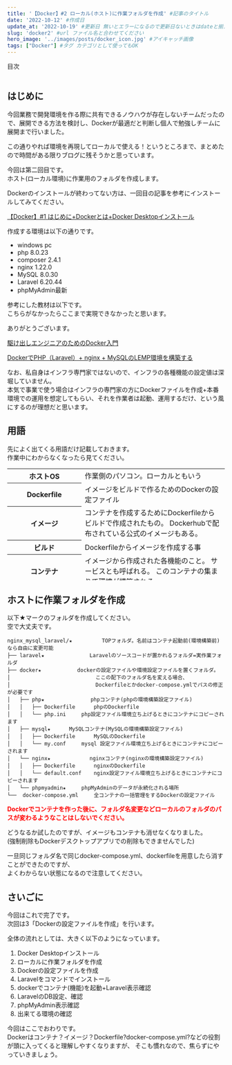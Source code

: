 ```yaml
---
title: '【Docker】#2 ローカル(ホスト)に作業フォルダを作成' #記事のタイトル
date: '2022-10-12' #作成日
update_at: '2022-10-19' #更新日 無いとエラーになるので更新日ないときはdateと揃えてください。
slug: 'docker2' #url ファイル名と合わせてください
hero_image: '../images/posts/docker_icon.jpg' #アイキャッチ画像
tags: ["Docker"] #タグ カテゴリとして使ってもOK
---
```


<div class="toc-title">目次</div>

```toc
```


はじめに
----

今回業務で開発環境を作る際に共有できるノウハウが存在しないチームだったので、展開できる方法を検討し、Dockerが最適だと判断し個人で勉強しチームに展開まで行いました。

この通りやれば環境を再現してローカルで使える！というところまで、まとめたので時間がある限りブログに残そうかと思っています。

今回は第二回目です。  
ホスト(ローカル環境)に作業用のフォルダを作成します。

Dockerのインストールが終わってない方は、一回目の記事を参考にインストールしてみてください。

<div class="boxparts ref">
  <div class="title"></div>
  
[【Docker】#1 はじめに+Dockerとは+Docker Desktopインストール](https://minememo.work/docker1)
</div>

作成する環境は以下の通りです。

- windows pc
- php 8.0.23
- composer 2.4.1
- nginx 1.22.0
- MySQL 8.0.30
- Laravel 6.20.44
- phpMyAdmin最新

参考にした教材は以下です。  
こちらがなかったらここまで実現できなかったと思います。

ありがとうございます。

<div class="boxparts ref">
  <div class="title"></div>
  
[駆け出しエンジニアのためのDocker入門](https://www.udemy.com/course/docker-startup/)

[DockerでPHP（Laravel）+ nginx + MySQLのLEMP環境を構築する](https://qiita.com/hinako_n/items/f15646ea548bcdc8ac6c)

</div>

なお、私自身はインフラ専門家ではないので、インフラの各種機能の設定値は深堀していません。  
本気で事業で使う場合はインフラの専門家の方にDockerファイルを作成+本番環境での運用を想定してもらい、それを作業者は起動、運用するだけ、という風にするのが理想だと思います。

## 用語


先によく出てくる用語だけ記載しておきます。  
作業中にわからなくなったら見てください。

<table class="cps-table03" style="height: 258px;"><tbody><tr style="height: 19px;"><th style="height: 19px; width: 189.703px;">ホストOS</th><td class="rankinginfo" style="height: 19px; width: 461.297px;">作業側のパソコン。ローカルともいう</td></tr><tr style="height: 19px;"><th style="height: 19px; width: 189.703px;">Dockerfile</th><td class="rankinginfo" style="height: 19px; width: 461.297px;">イメージをビルドで作るためのDockerの設定ファイル</td></tr><tr style="height: 36px;"><th style="height: 36px; width: 189.703px;">イメージ</th><td class="rankinginfo" style="height: 36px; width: 461.297px;">コンテナを作成するためにDockerfileからビルドで作成されたもの。  
Dockerhubで配布されている公式のイメージもある。</td></tr><tr style="height: 19px;"><th style="height: 19px; width: 189.703px;">ビルド</th><td class="rankinginfo" style="height: 19px; width: 461.297px;">Dockerfileからイメージを作成する事</td></tr><tr style="height: 55px;"><th style="height: 55px; width: 189.703px;">コンテナ</th><td class="rankinginfo" style="height: 55px; width: 461.297px;">イメージから作成された各機能のこと。  
サービスとも呼ばれる。  
このコンテナの集まりで環境が構築される</td></tr><tr style="height: 36px;"><th style="height: 36px; width: 189.703px;">docker-compose</th><td class="rankinginfo" style="height: 36px; width: 461.297px;">複数のコンテナを一気に作成したりできる一元管理機能。  
Dockerを使う場合実質必須になります。</td></tr><tr style="height: 74px;"><th style="height: 74px; width: 189.703px;">docker-compose.yml</th><td class="rankinginfo" style="height: 74px; width: 461.297px;">複数のコンテナを一気に作成、起動したりできるdocker-composeの一元管理ファイル。  
docker-composeをインストールしてdocker-compose.ymlを作成してdocker composeコマンドで実行して利用します。</td></tr></tbody></table>

ホストに作業フォルダを作成
-------------

以下★マークのフォルダを作成してください。  
空で大丈夫です。

```
nginx_mysql_laravel/★	　　　　TOPフォルダ。名前はコンテナ起動前(環境構築前)なら自由に変更可能
├── laravel★ 		　　　　Laravelのソースコードが置かれるフォルダ=実作業フォルダ
├── docker★		　　　　dockerの設定ファイルや環境設定ファイルを置くフォルダ。
│ 　　　　　　　　　　　　　　　　ここの配下のフォルダ名を変える場合、
│ 　　　　　　　　　　　　　　　　Dockerfileとかdocker-compose.ymlでパスの修正が必要です
│   ├── php★		  　　　phpコンテナ(phpの環境構築設定ファイル)
│   │   ├── Dockerfile		phpのDockerfile
│   │   └── php.ini		php設定ファイル環境立ち上げるときにコンテナにコピーされます
│   ├── mysql★ 		MySQLコンテナ(MySQLの環境構築設定ファイル)
│   │   ├── Dockerfile		MySQLのDockerfile
│   │   └── my.conf		mysql 設定ファイル環境立ち上げるときにコンテナにコピーされます
│   └── nginx★		　　　　nginxコンテナ(nginxの環境構築設定ファイル)
│   │   ├── Dockerfile		nginxのDockerfile
│   │   └── default.conf	nginx設定ファイル環境立ち上げるときにコンテナにコピーされます
│   └── phpmyadmin★		phpMyAdminのデータが永続化される場所
└──  docker-compose.yml		全コンテナの一括管理をするDockerの設定ファイル
```

<div class="boxparts caution">
  <div class="title"></div>
  
<span style="color: #ff0000;">**Dockerでコンテナを作った後に、フォルダ名変更などローカルのフォルダのパスが変わるようなことはしないでください。**</span>

どうなるか試したのですが、イメージもコンテナも消せなくなりました。  
(強制削除もDockerデスクトップアプリでの削除もできませんでした)

一旦同じフォルダ名で同じdocker-compose.yml、dockerfileを用意したら消すことができたのですが、  
よくわからない状態になるので注意してください。
</div>

さいごに
----

今回はこれで完了です。  
次回は3「Dockerの設定ファイルを作成」を行います。

全体の流れとしては、大きく以下のようになっています。

1. Docker Desktopインストール
2. ローカルに作業フォルダを作成
3. Dockerの設定ファイルを作成
4. Laravelをコマンドでインストール
5. dockerでコンテナ(機能)を起動+Laravel表示確認
6. LaravelのDB設定、確認
7. phpMyAdmin表示確認
8. 出来てる環境の確認


<div class="balloon">
  <div class="icon"></div>
  <div class="talk">
今回はここでおわりです。<br>
Dockerはコンテナ？イメージ？Dockerfile?docker-compose.yml?などの役割が頭に入ってくると理解しやすくなりますが、  
そこも慣れなので、焦らずにやっていきましょう。
  </div>
</div>
